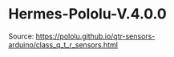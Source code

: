 # Hermes-Pololu-V.4.0.0

Source: https://pololu.github.io/qtr-sensors-arduino/class_q_t_r_sensors.html

